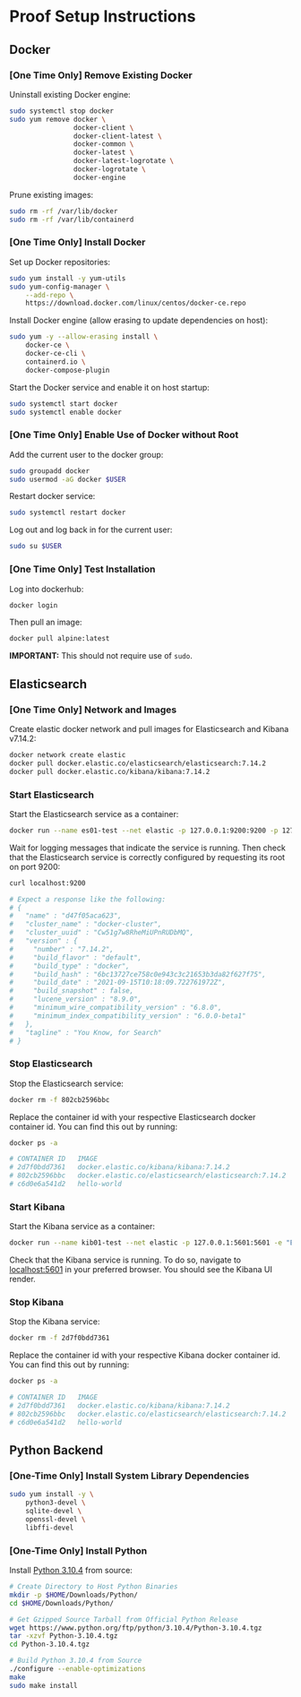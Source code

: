 # Proof Setup Instructions

## Docker

### [One Time Only] Remove Existing Docker

Uninstall existing Docker engine:

```bash
sudo systemctl stop docker
sudo yum remove docker \
                docker-client \
                docker-client-latest \
                docker-common \
                docker-latest \
                docker-latest-logrotate \
                docker-logrotate \
                docker-engine
```

Prune existing images:

```bash
sudo rm -rf /var/lib/docker
sudo rm -rf /var/lib/containerd
```

### [One Time Only] Install Docker

Set up Docker repositories:

```bash
sudo yum install -y yum-utils
sudo yum-config-manager \
    --add-repo \
    https://download.docker.com/linux/centos/docker-ce.repo
```

Install Docker engine (allow erasing to update dependencies on host):

```bash
sudo yum -y --allow-erasing install \
    docker-ce \
    docker-ce-cli \
    containerd.io \
    docker-compose-plugin
```

Start the Docker service and enable it on host startup:

```bash
sudo systemctl start docker
sudo systemctl enable docker
```

### [One Time Only] Enable Use of Docker without Root

Add the current user to the docker group:

```bash
sudo groupadd docker
sudo usermod -aG docker $USER
```

Restart docker service:

```bash
sudo systemctl restart docker
```

Log out and log back in for the current user:

```bash
sudo su $USER
```

### [One Time Only] Test Installation

Log into dockerhub:

```bash
docker login
```

Then pull an image:

```bash
docker pull alpine:latest
```

**IMPORTANT:** This should not require use of `sudo`.

## Elasticsearch 

### [One Time Only] Network and Images

Create elastic docker network and pull images for Elasticsearch and Kibana v7.14.2:

```bash
docker network create elastic
docker pull docker.elastic.co/elasticsearch/elasticsearch:7.14.2
docker pull docker.elastic.co/kibana/kibana:7.14.2
```

### Start Elasticsearch

Start the Elasticsearch service as a container:

```bash
docker run --name es01-test --net elastic -p 127.0.0.1:9200:9200 -p 127.0.0.1:9300:9300 -e "discovery.type=single-node" docker.elastic.co/elasticsearch/elasticsearch:7.14.2
```

Wait for logging messages that indicate the service is running. Then check that the 
Elasticsearch service is correctly configured by requesting its root on port 9200:

```bash
curl localhost:9200

# Expect a response like the following:
# {
#   "name" : "d47f05aca623",
#   "cluster_name" : "docker-cluster",
#   "cluster_uuid" : "Cw51g7w8RheMiUPnRUDbMQ",
#   "version" : {
#     "number" : "7.14.2",
#     "build_flavor" : "default",
#     "build_type" : "docker",
#     "build_hash" : "6bc13727ce758c0e943c3c21653b3da82f627f75",
#     "build_date" : "2021-09-15T10:18:09.722761972Z",
#     "build_snapshot" : false,
#     "lucene_version" : "8.9.0",
#     "minimum_wire_compatibility_version" : "6.8.0",
#     "minimum_index_compatibility_version" : "6.0.0-beta1"
#   },
#   "tagline" : "You Know, for Search"
# }
```

### Stop Elasticsearch

Stop the Elasticsearch service:

```bash
docker rm -f 802cb2596bbc
```

Replace the container id with your respective Elasticsearch docker container id.
You can find this out by running:

```bash
docker ps -a

# CONTAINER ID   IMAGE                                                  COMMAND                  CREATED        STATUS                    PORTS                                                NAMES
# 2d7f0bdd7361   docker.elastic.co/kibana/kibana:7.14.2                 "/bin/tini -- /usr/l…"   5 hours ago    Up 5 hours                127.0.0.1:5601->5601/tcp                             kib01-test
# 802cb2596bbc   docker.elastic.co/elasticsearch/elasticsearch:7.14.2   "/bin/tini -- /usr/l…"   5 hours ago    Up 5 hours                127.0.0.1:9200->9200/tcp, 127.0.0.1:9300->9300/tcp   es01-test
# c6d0e6a541d2   hello-world                                            "/hello"                 31 hours ago   Exited (0) 31 hours ago                                                        silly_lewin
```

### Start Kibana

Start the Kibana service as a container:

```bash
docker run --name kib01-test --net elastic -p 127.0.0.1:5601:5601 -e "ELASTICSEARCH_HOSTS=http://es01-test:9200" docker.elastic.co/kibana/kibana:7.14.2
```

Check that the Kibana service is running. To do so, navigate to
[localhost:5601](localhost:5601) in your preferred browser. You should see the Kibana
UI render.

### Stop Kibana

Stop the Kibana service:

```bash
docker rm -f 2d7f0bdd7361
```

Replace the container id with your respective Kibana docker container id.
You can find this out by running:

```bash
docker ps -a

# CONTAINER ID   IMAGE                                                  COMMAND                  CREATED        STATUS                    PORTS                                                NAMES
# 2d7f0bdd7361   docker.elastic.co/kibana/kibana:7.14.2                 "/bin/tini -- /usr/l…"   5 hours ago    Up 5 hours                127.0.0.1:5601->5601/tcp                             kib01-test
# 802cb2596bbc   docker.elastic.co/elasticsearch/elasticsearch:7.14.2   "/bin/tini -- /usr/l…"   5 hours ago    Up 5 hours                127.0.0.1:9200->9200/tcp, 127.0.0.1:9300->9300/tcp   es01-test
# c6d0e6a541d2   hello-world                                            "/hello"                 31 hours ago   Exited (0) 31 hours ago                                                        silly_lewin
```


## Python Backend

### [One-Time Only] Install System Library Dependencies

```bash
sudo yum install -y \
    python3-devel \
    sqlite-devel \
    openssl-devel \
    libffi-devel
```

### [One-Time Only] Install Python

Install [Python 3.10.4](https://www.python.org/downloads/release/python-3104/) from source:

```bash
# Create Directory to Host Python Binaries
mkdir -p $HOME/Downloads/Python/
cd $HOME/Downloads/Python/

# Get Gzipped Source Tarball from Official Python Release
wget https://www.python.org/ftp/python/3.10.4/Python-3.10.4.tgz
tar -xzvf Python-3.10.4.tgz
cd Python-3.10.4.tgz

# Build Python 3.10.4 from Source
./configure --enable-optimizations
make
sudo make install
```
